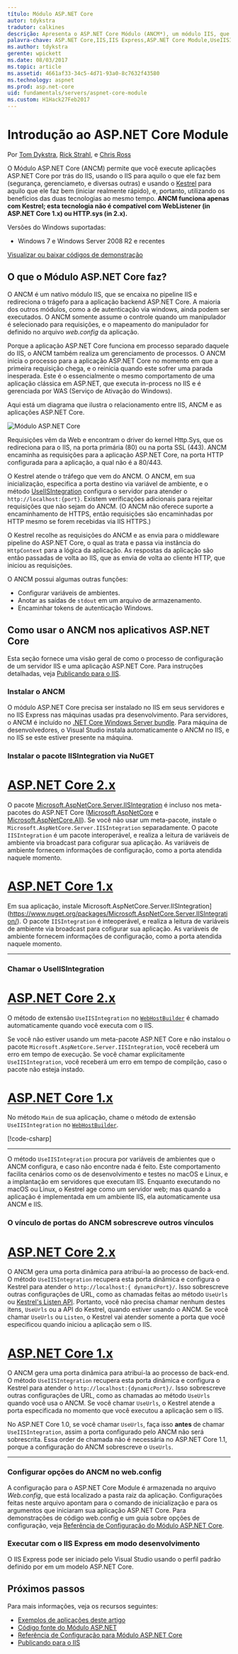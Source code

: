 ```yaml
---
título: Módulo ASP.NET Core
autor: tdykstra
tradutor: calkines
descrição: Apresenta o ASP.NET Core Módulo (ANCM*), um módulo IIS, que permite o servidor web Kestrel usar o IIS ou IIS Express como um servidor de proxy reservo.
palavra-chave: ASP.NET Core,IIS,IIS Express,ASP.NET Core Module,UseIISIntegration
ms.author: tdykstra
gerente: wpickett
ms.date: 08/03/2017
ms.topic: article
ms.assetid: 4661af33-34c5-4d71-93a0-8c7632f43580
ms.technology: aspnet
ms.prod: asp.net-core
uid: fundamentals/servers/aspnet-core-module
ms.custom: H1Hack27Feb2017
---
```

# Introdução ao ASP.NET Core Module

Por [Tom Dykstra](https://github.com/tdykstra), [Rick Strahl](https://github.com/RickStrahl), e [Chris Ross](https://github.com/Tratcher) 

O Módulo ASP.NET Core (ANCM) permite que você execute aplicações ASP.NET Core por trás do IIS, usando o IIS para aquilo o que ele faz bem (segurança, gerenciameto, e diversas outras) e usando o [Kestrel](kestrel.md) para aquilo que ele faz bem (iniciar realmente rápido), e, portanto, utilizando os benefícios das duas tecnologias ao mesmo tempo. **ANCM funciona apenas com Kestrel; esta tecnologia não é compatível com WebListener (in ASP.NET Core 1.x) ou HTTP.sys (in 2.x).**

Versões do Windows suportadas:

* Windows 7 e Windows Server 2008 R2 e recentes

[Visualizar ou baixar códigos de demonstração](https://github.com/aspnet/Docs/tree/master/aspnetcore/fundamentals/servers/aspnet-core-module/sample)

## O que o Módulo ASP.NET Core faz?

O ANCM é um nativo módulo IIS, que se encaixa no pipeline IIS e redireciona o trágefo para a aplicação backend ASP.NET Core. A maioria dos outros módulos, como a de autenticação via windows, ainda podem ser executados. O ANCM somente assume o controle quando um manipulador é selecionado para requisições, e o mapeamento do manipulador for definido no arquivo *web.config* da aplicação.

Porque a aplicação ASP.NET Core funciona em processo separado daquele do IIS, o ANCM também realiza um gerenciamento de processos. O ANCM inicia o processo para a aplicação ASP.NET Core no momento em que a primeira requisição chega, e o reinicia quando este sofrer uma parada inesperada. Este é o essencialmente o mesmo comportamento de uma aplicação clássica em ASP.NET, que executa in-process no IIS e é gerenciada por WAS (Serviço de Ativação do Windows).

Aqui está um diagrama que ilustra o relacionamento entre IIS, ANCM e as aplicações ASP.NET Core.

![Módulo ASP.NET Core](aspnet-core-module/_static/ancm.png)

Requisições vêm da Web e encontram o driver do kernel Http.Sys, que os redireciona para o IIS, na porta primária (80) ou na porta SSL (443). ANCM encaminha as requisições para a aplicação ASP.NET Core, na porta HTTP configurada para a aplicação, a qual não é a 80/443.

O Kestrel atende o tráfego que vem do ANCM. O ANCM, em sua inicialização, especifica a porta destino via variável de ambiente, e o método [UseIISIntegration](#call-useiisintegration) configura o servidor para atender o `http://localhost:{port}`. Existem verificações adicionais para rejeitar requisições que não sejam do ANCM. (O ANCM não oferece suporte a encaminhamento de HTTPS, então requisições são encaminhadas por HTTP mesmo se forem recebidas via IIS HTTPS.)

O Kestrel recolhe as requisições do ANCM e as envia para o middleware pipeline do ASP.NET Core, o qual as trata e passa via instãncia do `HttpContext` para a lógica da aplicação. As respostas da aplicação são então passadas de volta ao IIS, que as envia de volta ao cliente HTTP, que iniciou as requisições.

O ANCM possui algumas outras funções:

* Configurar variáveis de ambientes.
* Anotar as saídas de `stdout` em um arquivo de armazenamento.
* Encaminhar tokens de autenticação Windows.

## Como usar o ANCM nos aplicativos ASP.NET Core

Esta seção fornece uma visão geral de como o processo de configuração de um servidor IIS e uma aplicação ASP.NET Core. Para instruções detalhadas, veja [Publicando para o IIS](.../../publishing/iis.md).

### Instalar o ANCM

O módulo ASP.NET Core precisa ser instalado no IIS em seus servidores e no IIS Express nas máquinas usadas pra desenvolvimento. Para servidores, o ANCM é incluído no [.NET Core Windows Server bundle](https://aka.ms/dotnetcore.2.0.0-windowshosting). Para máquina de desenvolvedores, o Visual Studio instala automaticamente o ANCM no IIS, e no IIS se este estiver presente na máquina.

### Instalar o pacote IISIntegration via NuGET 

# [ASP.NET Core 2.x](#tab/aspnetcore2x)

O pacote [Microsoft.AspNetCore.Server.IISIntegration](https://www.nuget.org/packages/Microsoft.AspNetCore.Server.IISIntegration/) é incluso nos meta-pacotes do ASP.NET Core ([Microsoft.AspNetCore](https://www.nuget.org/packages/Microsoft.AspNetCore/) e [Microsoft.AspNetCore.All](xref:fundamentals/metapackage)). Se você não usar um meta-pacote, instale o `Microsoft.AspNetCore.Server.IISIntegration` separadamente. O pacote `IISIntegration` é um pacote interoperável, e realiza a leitura de variáveis de ambiente via broadcast para cofigurar sua aplicação. As variáveis de ambiente fornecem informações de configuração, como a porta atendida naquele momento.

# [ASP.NET Core 1.x](#tab/aspnetcore1x)

Em sua aplicação, instale Microsoft.AspNetCore.Server.IISIntegration](https://www.nuget.org/packages/Microsoft.AspNetCore.Server.IISIntegration/). O pacote `IISIntegration` é inteoperável, e realiza a leitura de variáveis de ambiente via broadcast para cofigurar sua aplicação. As variáveis de ambiente fornecem informações de configuração, como a porta atendida naquele momento.

---

### Chamar o UseIISIntegration

# [ASP.NET Core 2.x](#tab/aspnetcore2x)

O método de extensão `UseIISIntegration` no [`WebHostBuilder`](https://docs.microsoft.com/aspnet/core/api/microsoft.aspnetcore.hosting.webhostbuilder) é chamado automaticamente quando você executa com o IIS.

Se você não estiver usando um meta-pacote ASP.NET Core e não instalou o pacote `Microsoft.AspNetCore.Server.IISIntegration`, você receberá um erro em tempo de execução. Se você chamar explicitamente `UseIISIntegration`, você receberá um erro em tempo de compilção, caso o pacote não esteja instado.

# [ASP.NET Core 1.x](#tab/aspnetcore1x)

No método `Main` de sua aplicação, chame o método de extensão `UseIISIntegration` no [`WebHostBuilder`](https://docs.microsoft.com/aspnet/core/api/microsoft.aspnetcore.hosting.webhostbuilder). 

[!code-csharp[](aspnet-core-module/sample/Program.cs?name=snippet_Main&highlight=12)]

---

O método `UseIISIntegration` procura por variáveis de ambientes que o ANCM configura, e caso não encontre nada é feito. Este comportamento facilita cenários como os de desenvolvimento e testes no macOS e Linux, e a implantação em servidores que executam IIS. Enquanto executando no macOS ou Linux, o Kestrel age como um servidor web; mas quando a aplicação é implementada em um ambiente IIS, ela automaticamente usa ANCM e IIS.

### O vínculo de portas do ANCM sobrescreve outros vínculos

# [ASP.NET Core 2.x](#tab/aspnetcore2x)

O ANCM gera uma porta dinâmica para atribuí-la ao processo de back-end. O método `UseIISIntegration` recupera esta porta dinâmica e configura o Kestrel para atender o `http://localhost:{ dynamicPort}/`. Isso sobrescreve outras configurações de URL, como as chamadas feitas ao método `UseUrls` ou [Kestrel's Listen API](xref:fundamentals/servers/kestrel?tabs=aspnetcore2x#endpoint-configuration). Portanto, você não precisa chamar nenhum destes itens, `UseUrls` ou a API do Kestrel, quando estiver usando o ANCM. Se você chamar `UseUrls` ou `Listen`, o Kestrel vai atender somente a porta que você especificou quando iniciou a aplicação sem o IIS.

# [ASP.NET Core 1.x](#tab/aspnetcore1x)

O ANCM gera uma porta dinâmica para atribuí-la ao processo de back-end. O método `UseIISIntegration` recupera esta porta dinâmica e configura o Kestrel para atender o `http://localhost:{dynamicPort}/`. Isso sobrescreve outras configurações de URL, como as chamadas ao método `UseUrls` quando você usa o ANCM. Se você chamar `UseUrls`, o Kestrel atende a porta especificada no momento que você executou a aplicação sem o IIS.

No ASP.NET Core 1.0, se você chamar `UseUrls`, faça isso **antes** de chamar `UseIISIntegration`, assim a porta configurado pelo ANCM não será sobrescrita. Essa order de chamada não é necessária no ASP.NET Core 1.1, porque a configuração do ANCM sobrescreve o `UseUrls`.

---

### Configurar opções do ANCM no web.config

A configuração para o ASP.NET Core Module é armazenada no arquivo *Web.config*, que está localizado a pasta raiz da aplicação. Configurações feitas neste arquivo apontam para o comando de inicialização e para os argumentos que iniciaram sua aplicação ASP.NET Core. Para demonstrações de código web.config e um guia sobre opções de configuração, veja [Referência de Configuração do Módulo ASP.NET Core](../../hosting/aspnet-core-module.md).

### Executar com o IIS Express em modo desenvolvimento

O IIS Express pode ser iniciado pelo Visual Studio usando o perfil padrão definido por em um modelo ASP.NET Core.

## Próximos passos

Para mais informações, veja os recursos seguintes:

* [Exemplos de aplicações deste artigo](https://github.com/aspnet/Docs/tree/master/aspnetcore/fundamentals/servers/aspnet-core-module/sample)
* [Código fonte do Módulo ASP.NET](https://github.com/aspnet/AspNetCoreModule)
* [Referência de Configuração para Módulo ASP.NET Core](../../hosting/aspnet-core-module.md)
* [Publicando para o IIS](../../publishing/iis.md)
